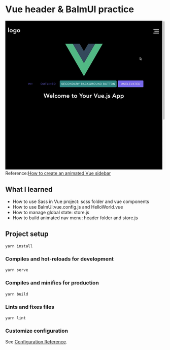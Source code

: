 # Vue header & BalmUI practice
 ![screenshot](/screenshot.gif)
Reference:[How to create an animated Vue sidebar](https://regenrek.com/posts/how-to-create-an-animated-vue-sidebar-menu-with-vue-observable/)

## What I learned
- How to use Sass in Vue project: scss folder and vue components
- How to use BalmUI:vue.config.js and HelloWorld.vue
- How to manage global state: store.js 
- How to build animated nav menu: header folder and store.js
## Project setup
```
yarn install
```

### Compiles and hot-reloads for development
```
yarn serve
```

### Compiles and minifies for production
```
yarn build
```

### Lints and fixes files
```
yarn lint
```

### Customize configuration
See [Configuration Reference](https://cli.vuejs.org/config/).
